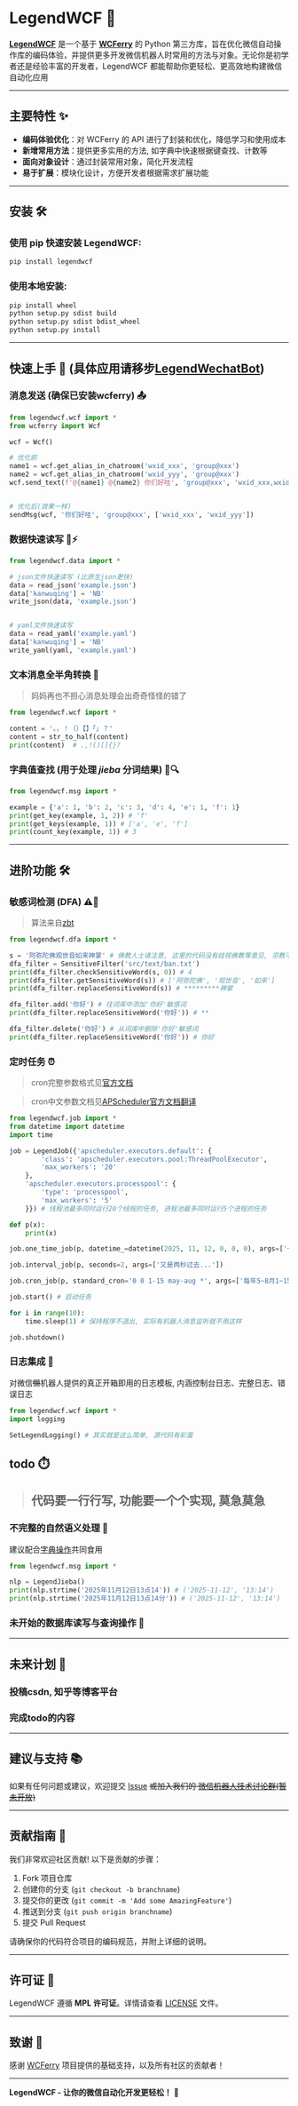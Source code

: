# LegendWCF 🚀

[**LegendWCF**](https://github.com/kanwuqing/LegendWCF) 是一个基于 [**WCFerry**](https://github.com/lich0821/WeChatFerry) 的 Python 第三方库，旨在优化微信自动操作库的编码体验，并提供更多开发微信机器人时常用的方法与对象。无论你是初学者还是经验丰富的开发者，LegendWCF 都能帮助你更轻松、更高效地构建微信自动化应用

---

## 主要特性 ✨

- **编码体验优化**：对 WCFerry 的 API 进行了封装和优化，降低学习和使用成本
- **新增常用方法**：提供更多实用的方法, 如字典中快速根据键查找、计数等
- **面向对象设计**：通过封装常用对象，简化开发流程
- **易于扩展**：模块化设计，方便开发者根据需求扩展功能

---

## 安装 🛠️

### 使用 pip 快速安装 LegendWCF:

```bash
pip install legendwcf
```

### 使用本地安装:

```bash
pip install wheel
python setup.py sdist build
python setup.py sdist bdist_wheel
python setup.py install
```

---

## 快速上手 🚀 (具体应用请移步[LegendWechatBot](https://github.com/kanwuqing/LegendWechatBot))

### 消息发送 (确保已安装wcferry) 📤

```python
from legendwcf.wcf import *
from wcferry import Wcf

wcf = Wcf()

# 优化前
name1 = wcf.get_alias_in_chatroom('wxid_xxx', 'group@xxx')
name2 = wcf.get_alias_in_chatroom('wxid_yyy', 'group@xxx')
wcf.send_text(f'@{name1} @{name2} 你们好哇', 'group@xxx', 'wxid_xxx,wxid_yyy')


# 优化后(效果一样)
sendMsg(wcf, '你们好哇', 'group@xxx', ['wxid_xxx', 'wxid_yyy'])
```


### 数据快速读写 💾⚡

```python
from legendwcf.data import *

# json文件快速读写 (比原生json更快)
data = read_json('example.json')
data['kanwuqing'] = 'NB'
write_json(data, 'example.json')


# yaml文件快速读写
data = read_yaml('example.yaml')
data['kanwuqing'] = 'NB'
write_yaml(yaml, 'example.yaml')
```

### 文本消息全半角转换 💬
>妈妈再也不担心消息处理会出奇奇怪怪的错了

```python
from legendwcf.wcf import *

content = '。，！（）【】「」？'
content = str_to_half(content)
print(content)  # .,!()[]{}?
```

### 字典值查找 (用于处理 *jieba* 分词结果) 📖🔍

```python
from legendwcf.msg import *

example = {'a': 1, 'b': 2, 'c': 3, 'd': 4, 'e': 1, 'f': 1}
print(get_key(example, 1, 2)) # 'f'
print(get_keys(example, 1)) # ['a', 'e', 'f']
print(count_key(example, 1)) # 3
```

---

## 进阶功能 🛠️

### 敏感词检测 (DFA) ⚠️🚫
>算法来自[zbt](https://blog.csdn.net/weixin_39666736/article/details/104903518)
```python
from legendwcf.dfa import *

s = '阿弥陀佛观世音如来神掌' # 佛教人士请注意, 这里的代码没有歧视佛教等意见, 宗教不宜在公众范围内不受控制传播, 故将所有已知宗教列入敏感词
dfa_filter = SensitiveFilter('src/text/ban.txt')
print(dfa_filter.checkSensitiveWord(s, 0)) # 4
print(dfa_filter.getSensitiveWord(s)) # ['阿弥陀佛', '观世音', '如来']
print(dfa_filter.replaceSensitiveWord(s)) # *********神掌

dfa_filter.add('你好') # 往词库中添加'你好'敏感词
print(dfa_filter.replaceSensitiveWord('你好')) # **

dfa_filter.delete('你好') # 从词库中删除'你好'敏感词
print(dfa_filter.replaceSensitiveWord('你好')) # 你好
```

### 定时任务 ⏰
>cron完整参数格式见[官方文档](https://apscheduler.readthedocs.io/en/latest/modules/triggers/cron.html#module-apscheduler.triggers.cron)

>cron中文参数文档见[APScheduler官方文档翻译](https://blog.csdn.net/weixin_42881588/article/details/111401799)
```python
from legendwcf.job import *
from datetime import datetime
import time

job = LegendJob({'apscheduler.executors.default': {
        'class': 'apscheduler.executors.pool:ThreadPoolExecutor',
        'max_workers': '20'
    },
    'apscheduler.executors.processpool': {
        'type': 'processpool',
        'max_workers': '5'
    }}) # 线程池最多同时运行20个线程的任务, 进程池最多同时运行5个进程的任务

def p(x):
    print(x)

job.one_time_job(p, datetime_=datetime(2025, 11, 12, 0, 0, 0), args=['一句冰冷的生日快乐'])

job.interval_job(p, seconds=2, args=['又是两秒过去...'])

job.cron_job(p, standard_cron='0 0 1-15 may-aug *', args=['每年5~8月1~15日0点0分输出'])

job.start() # 启动任务

for i in range(10):
    time.sleep(1) # 保持程序不退出, 实际有机器人消息监听就不用这样

job.shutdown()
```

### 日志集成 📅
对微信~~懒~~机器人提供的真正开箱即用的日志模板, 内涵控制台日志、完整日志、错误日志

```python
from legendwcf.wcf import *
import logging

SetLegendLogging() # 其实就是这么简单, 源代码有彩蛋
```

## todo ⏱️
>## 代码要一行行写, 功能要一个个实现, 莫急莫急

### 不完整的自然语义处理 🧠
建议配合[字典操作](#字典值查找-用于处理-jieba-分词结果-)共同食用
```python
from legendwcf.msg import *

nlp = LegendJieba()
print(nlp.strtime('2025年11月12日13点14')) # ('2025-11-12', '13:14')
print(nlp.strtime('2025年11月12日13点14分')) # ('2025-11-12', '13:14')
```

### 未开始的数据库读写与查询操作 🧾

---

## 未来计划 📝
### 投稿csdn, 知乎等博客平台
### 完成todo的内容

---

## 建议与支持 📚

如果有任何问题或建议，欢迎提交 [Issue](https://github.com/kanwuqing/legendwcf/issues) ~~或加入我们的 [微信机器人技术讨论群(暂未开放)](https://github.com/kanwuqing/LegendWechatBot)~~

---

## 贡献指南 🤝

我们非常欢迎社区贡献! 以下是贡献的步骤：

1. Fork 项目仓库
2. 创建你的分支 (`git checkout -b branchname`)
3. 提交你的更改 (`git commit -m 'Add some AmazingFeature'`)
4. 推送到分支 (`git push origin branchname`)
5. 提交 Pull Request

请确保你的代码符合项目的编码规范，并附上详细的说明。

---

## 许可证 📜

LegendWCF 遵循 **MPL 许可证**。详情请查看 [LICENSE](https://github.com/kanwuqing/legendwcf/blob/main/LICENSE) 文件。

---

## 致谢 🙏

感谢 [WCFerry](https://github.com/lich0821/WeChatFerry) 项目提供的基础支持，以及所有社区的贡献者！

---

**LegendWCF - 让你的微信自动化开发更轻松！** 🚀
